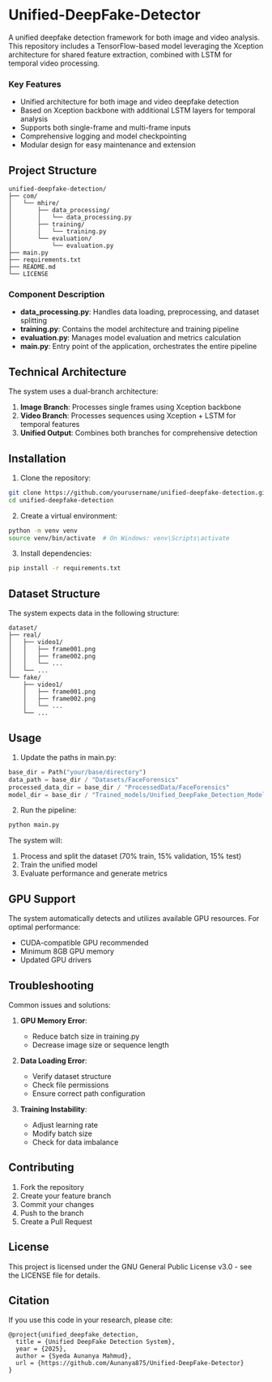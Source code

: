 # Unified-DeepFake-Detector
A unified deepfake detection framework for both image and video analysis. This repository includes a TensorFlow-based model leveraging the Xception architecture for shared feature extraction, combined with LSTM for temporal video processing.

### Key Features
- Unified architecture for both image and video deepfake detection
- Based on Xception backbone with additional LSTM layers for temporal analysis
- Supports both single-frame and multi-frame inputs
- Comprehensive logging and model checkpointing
- Modular design for easy maintenance and extension

## Project Structure
```
unified-deepfake-detection/
├── com/
│   └── mhire/
│       ├── data_processing/
│       │   └── data_processing.py
│       ├── training/
│       │   └── training.py
│       └── evaluation/
│           └── evaluation.py
├── main.py
├── requirements.txt
├── README.md
└── LICENSE
```

### Component Description
- **data_processing.py**: Handles data loading, preprocessing, and dataset splitting
- **training.py**: Contains the model architecture and training pipeline
- **evaluation.py**: Manages model evaluation and metrics calculation
- **main.py**: Entry point of the application, orchestrates the entire pipeline

## Technical Architecture
The system uses a dual-branch architecture:
1. **Image Branch**: Processes single frames using Xception backbone
2. **Video Branch**: Processes sequences using Xception + LSTM for temporal features
3. **Unified Output**: Combines both branches for comprehensive detection

## Installation

1. Clone the repository:
```bash
git clone https://github.com/yourusername/unified-deepfake-detection.git
cd unified-deepfake-detection
```

2. Create a virtual environment:
```bash
python -m venv venv
source venv/bin/activate  # On Windows: venv\Scripts\activate
```

3. Install dependencies:
```bash
pip install -r requirements.txt
```

## Dataset Structure
The system expects data in the following structure:
```
dataset/
├── real/
│   ├── video1/
│   │   ├── frame001.png
│   │   ├── frame002.png
│   │   └── ...
│   └── ...
└── fake/
    ├── video1/
    │   ├── frame001.png
    │   ├── frame002.png
    │   └── ...
    └── ...
```

## Usage

1. Update the paths in main.py:
```python
base_dir = Path("your/base/directory")
data_path = base_dir / "Datasets/FaceForensics"
processed_data_dir = base_dir / "ProcessedData/FaceForensics"
model_dir = base_dir / "Trained_models/Unified_DeepFake_Detection_Model"
```

2. Run the pipeline:
```bash
python main.py
```

The system will:
1. Process and split the dataset (70% train, 15% validation, 15% test)
2. Train the unified model
3. Evaluate performance and generate metrics

## GPU Support

The system automatically detects and utilizes available GPU resources. For optimal performance:
- CUDA-compatible GPU recommended
- Minimum 8GB GPU memory
- Updated GPU drivers

## Troubleshooting

Common issues and solutions:

1. **GPU Memory Error**:
   - Reduce batch size in training.py
   - Decrease image size or sequence length

2. **Data Loading Error**:
   - Verify dataset structure
   - Check file permissions
   - Ensure correct path configuration

3. **Training Instability**:
   - Adjust learning rate
   - Modify batch size
   - Check for data imbalance

## Contributing

1. Fork the repository
2. Create your feature branch
3. Commit your changes
4. Push to the branch
5. Create a Pull Request

## License
This project is licensed under the GNU General Public License v3.0 - see the LICENSE file for details.

## Citation
If you use this code in your research, please cite:
```
@project{unified_deepfake_detection,
  title = {Unified DeepFake Detection System},
  year = {2025},
  author = {Syeda Aunanya Mahmud},
  url = {https://github.com/Aunanya875/Unified-DeepFake-Detector}
}
```
